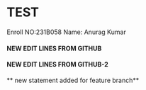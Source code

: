 # TEST


Enroll NO:231B058
Name: Anurag Kumar
#### NEW EDIT LINES FROM GITHUB

#### NEW EDIT LINES FROM GITHUB-2



** new statement added for feature branch**